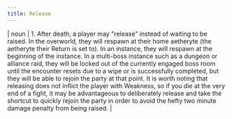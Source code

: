```yaml
---
title: Release
---
```

| noun | 1.  	After death, a player may "release" instead of waiting to be raised. In the overworld, they will respawn at their home aetheryte (the aetheryte their Return is set to). In an instance, they will respawn at the beginning of the instance. In a multi-boss instance such as a dungeon or alliance raid, they will be locked out of the currently engaged boss room until the encounter resets due to a wipe or is successfully completed, but they will be able to rejoin the party at that point. It is worth noting that releasing does not inflict the player with Weakness, so if you die at the very end of a fight, it may be advantageous to deliberately release and take the shortcut to quickly rejoin the party in order to avoid the hefty two minute damage penalty from being raised.	|